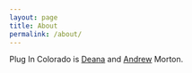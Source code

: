 ```yaml
---
layout: page
title: About
permalink: /about/
---
```


Plug In Colorado is [Deana](https://twitter.com/deanadiscovers) and [Andrew](https://twitter.com/drewish) Morton.

